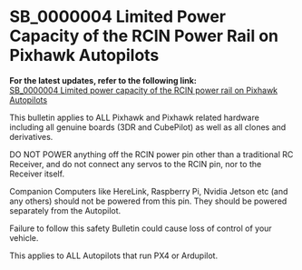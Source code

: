 # SB\_0000004 Limited Power Capacity of the RCIN Power Rail on Pixhawk Autopilots

**For the latest updates, refer to the following link:**\
[SB\_0000004 Limited power capacity of the RCIN power rail on Pixhawk Autopilots](https://discuss.cubepilot.org/t/sb-0000004limited-power-capacity-of-the-rcin-power-rail-on-pixhawk-autopilots/1853)

This bulletin applies to ALL Pixhawk and Pixhawk related hardware including all genuine boards (3DR and CubePilot) as well as all clones and derivatives.

DO NOT POWER anything off the RCIN power pin other than a traditional RC Receiver, and do not connect any servos to the RCIN pin, nor to the Receiver itself.

Companion Computers like HereLink, Raspberry Pi, Nvidia Jetson etc (and any others) should not be powered from this pin. They should be powered separately from the Autopilot.

Failure to follow this safety Bulletin could cause loss of control of your vehicle.

This applies to ALL Autopilots that run PX4 or Ardupilot.
